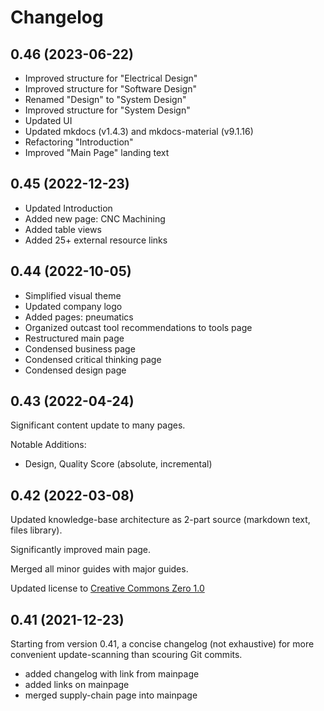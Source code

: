 # Changelog

## 0.46 (2023-06-22)

* Improved structure for "Electrical Design"
* Improved structure for "Software Design"
* Renamed "Design" to "System Design"
* Improved structure for "System Design"
* Updated UI
* Updated mkdocs (v1.4.3) and mkdocs-material (v9.1.16)
* Refactoring "Introduction"
* Improved "Main Page" landing text

## 0.45 (2022-12-23)

* Updated Introduction
* Added new page: CNC Machining
* Added table views
* Added 25+ external resource links

## 0.44 (2022-10-05)

* Simplified visual theme
* Updated company logo
* Added pages: pneumatics
* Organized outcast tool recommendations to tools page
* Restructured main page
* Condensed business page
* Condensed critical thinking page
* Condensed design page

## 0.43 (2022-04-24)

Significant content update to many pages.

Notable Additions:

* Design, Quality Score (absolute, incremental)

## 0.42 (2022-03-08)

Updated knowledge-base architecture as 2-part source (markdown text, files library).

Significantly improved main page.

Merged all minor guides with major guides.

Updated license to [Creative Commons Zero 1.0](http://creativecommons.org/publicdomain/zero/1.0/)

## 0.41 (2021-12-23)

Starting from version 0.41, a concise changelog (not exhaustive) for more convenient update-scanning than scouring Git commits.

* added changelog with link from mainpage
* added links on mainpage
* merged supply-chain page into mainpage

